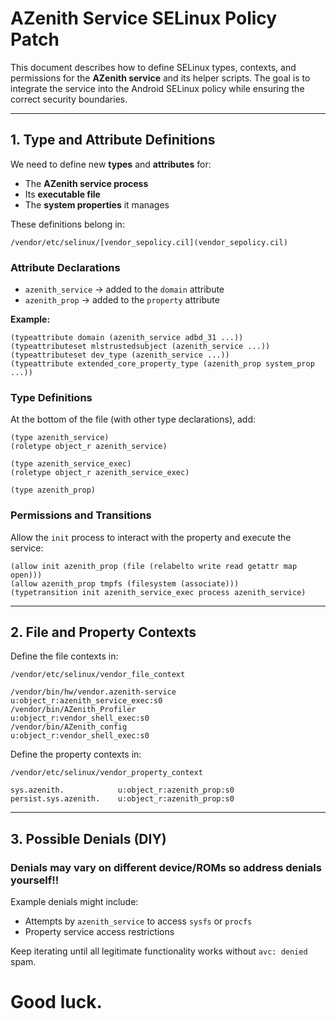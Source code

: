 # AZenith Service SELinux Policy Patch

This document describes how to define SELinux types, contexts, and permissions for the **AZenith service** and its helper scripts. The goal is to integrate the service into the Android SELinux policy while ensuring the correct security boundaries.

---

## 1. Type and Attribute Definitions

We need to define new **types** and **attributes** for:

* The **AZenith service process**
* Its **executable file**
* The **system properties** it manages

These definitions belong in:

```
/vendor/etc/selinux/[vendor_sepolicy.cil](vendor_sepolicy.cil)
```

### Attribute Declarations

* `azenith_service` → added to the `domain` attribute
* `azenith_prop` → added to the `property` attribute

**Example:**

```cil
(typeattribute domain (azenith_service adbd_31 ...))
(typeattributeset mlstrustedsubject (azenith_service ...))
(typeattributeset dev_type (azenith_service ...))
(typeattribute extended_core_property_type (azenith_prop system_prop ...))
```

### Type Definitions

At the bottom of the file (with other type declarations), add:

```cil
(type azenith_service)
(roletype object_r azenith_service)

(type azenith_service_exec)
(roletype object_r azenith_service_exec)

(type azenith_prop)
```

### Permissions and Transitions

Allow the `init` process to interact with the property and execute the service:

```cil
(allow init azenith_prop (file (relabelto write read getattr map open)))
(allow azenith_prop tmpfs (filesystem (associate)))
(typetransition init azenith_service_exec process azenith_service)
```

---

## 2. File and Property Contexts

Define the file contexts in:

```
/vendor/etc/selinux/vendor_file_context
```

```text
/vendor/bin/hw/vendor.azenith-service    u:object_r:azenith_service_exec:s0
/vendor/bin/AZenith_Profiler             u:object_r:vendor_shell_exec:s0
/vendor/bin/AZenith_config               u:object_r:vendor_shell_exec:s0
```

Define the property contexts in:

```
/vendor/etc/selinux/vendor_property_context
```

```text
sys.azenith.            u:object_r:azenith_prop:s0
persist.sys.azenith.    u:object_r:azenith_prop:s0
```

---

## 3. Possible Denials (DIY)

### Denials may vary on different device/ROMs so address denials yourself!!
Example denials might include:

* Attempts by `azenith_service` to access `sysfs` or `procfs`
* Property service access restrictions

Keep iterating until all legitimate functionality works without `avc: denied` spam.

# Good luck.